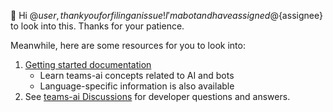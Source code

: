 👋 Hi @${user}, thank you for filing an issue! I'm a bot and have assigned @${assignee} to look into this. Thanks for your patience.

Meanwhile, here are some resources for you to look into:

1. [Getting started documentation](https://github.com/microsoft/teams-ai/tree/main/getting-started)
   - Learn teams-ai concepts related to AI and bots
   - Language-specific information is also available
1. See [teams-ai Discussions](https://github.com/microsoft/teams-ai/discussions) for developer questions and answers.

